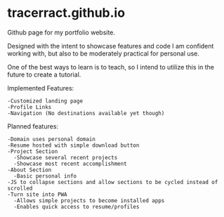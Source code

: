 # tracerract.github.io
Github page for my portfolio website.

Designed with the intent to showcase features and code I am confident working with, but also to be moderately practical for personal use.

One of the best ways to learn is to teach, so I intend to utilize this in the future to create a tutorial.

Implemented Features:

    -Customized landing page
    -Profile Links
    -Navigation (No destinations available yet though)


Planned features:

    -Domain uses personal domain
    -Resume hosted with simple download button
    -Project Section
      -Showcase several recent projects
      -Showcase most recent accomplishment
    -About Section
      -Basic personal info
    -JS to collapse sections and allow sections to be cycled instead of scrolled
    -Turn site into PWA
      -Allows simple projects to become installed apps
      -Enables quick access to resume/profiles
